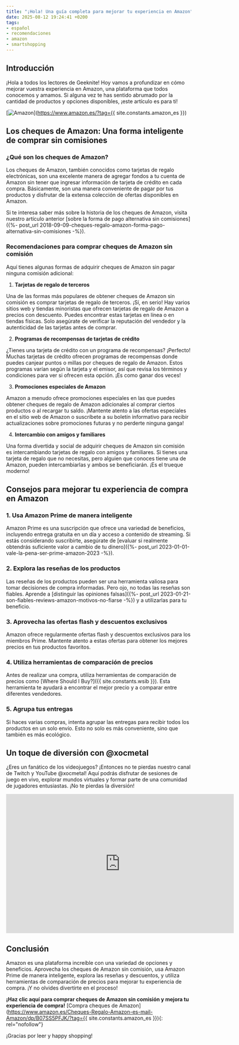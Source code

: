 ```yaml
---
title: "¡Hola! Una guía completa para mejorar tu experiencia en Amazon"
date: 2025-08-12 19:24:41 +0200
tags:
- español
- recomendaciones
- amazon
- smartshopping
---
```


## Introducción

¡Hola a todos los lectores de Geeknite! Hoy vamos a profundizar en cómo mejorar vuestra experiencia en Amazon, una plataforma que todos conocemos y amamos. Si alguna vez te has sentido abrumado por la cantidad de productos y opciones disponibles, ¡este artículo es para ti!

[![Amazon](https://i.imgur.com/nO1TaAHm.jpg)](https://www.amazon.es/?tag={{ site.constants.amazon_es }})

## Los cheques de Amazon: Una forma inteligente de comprar sin comisiones

### ¿Qué son los cheques de Amazon?

Los cheques de Amazon, también conocidos como tarjetas de regalo electrónicas, son una excelente manera de agregar fondos a tu cuenta de Amazon sin tener que ingresar información de tarjeta de crédito en cada compra. Básicamente, son una manera conveniente de pagar por tus productos y disfrutar de la extensa colección de ofertas disponibles en Amazon.

Si te interesa saber más sobre la historia de los cheques de Amazon, visita nuestro artículo anterior [sobre la forma de pago alternativa sin comisiones]({%- post_url 2018-09-09-cheques-regalo-amazon-forma-pago-alternativa-sin-comisiones -%}).

### Recomendaciones para comprar cheques de Amazon sin comisión

Aquí tienes algunas formas de adquirir cheques de Amazon sin pagar ninguna comisión adicional:

1. **Tarjetas de regalo de terceros**

Una de las formas más populares de obtener cheques de Amazon sin comisión es comprar tarjetas de regalo de terceros. ¡Sí, en serio! Hay varios sitios web y tiendas minoristas que ofrecen tarjetas de regalo de Amazon a precios con descuento. Puedes encontrar estas tarjetas en línea o en tiendas físicas. Solo asegúrate de verificar la reputación del vendedor y la autenticidad de las tarjetas antes de comprar.

2. **Programas de recompensas de tarjetas de crédito**

¿Tienes una tarjeta de crédito con un programa de recompensas? ¡Perfecto! Muchas tarjetas de crédito ofrecen programas de recompensas donde puedes canjear puntos o millas por cheques de regalo de Amazon. Estos programas varían según la tarjeta y el emisor, así que revisa los términos y condiciones para ver si ofrecen esta opción. ¡Es como ganar dos veces!

3. **Promociones especiales de Amazon**

Amazon a menudo ofrece promociones especiales en las que puedes obtener cheques de regalo de Amazon adicionales al comprar ciertos productos o al recargar tu saldo. ¡Mantente atento a las ofertas especiales en el sitio web de Amazon o suscríbete a su boletín informativo para recibir actualizaciones sobre promociones futuras y no perderte ninguna ganga!

4. **Intercambio con amigos y familiares**

Una forma divertida y social de adquirir cheques de Amazon sin comisión es intercambiando tarjetas de regalo con amigos y familiares. Si tienes una tarjeta de regalo que no necesitas, pero alguien que conoces tiene una de Amazon, pueden intercambiarlas y ambos se beneficiarán. ¡Es el trueque moderno!

## Consejos para mejorar tu experiencia de compra en Amazon

### 1. **Usa Amazon Prime de manera inteligente**

Amazon Prime es una suscripción que ofrece una variedad de beneficios, incluyendo entrega gratuita en un día y acceso a contenido de streaming. Si estás considerando suscribirte, asegúrate de [evaluar si realmente obtendrás suficiente valor a cambio de tu dinero]({%- post_url 2023-01-01-vale-la-pena-ser-prime-amazon-2023 -%}).

### 2. **Explora las reseñas de los productos**

Las reseñas de los productos pueden ser una herramienta valiosa para tomar decisiones de compra informadas. Pero ojo, no todas las reseñas son fiables. Aprende a [distinguir las opiniones falsas]({%- post_url 2023-01-21-son-fiables-reviews-amazon-motivos-no-fiarse -%}) y a utilizarlas para tu beneficio.

### 3. **Aprovecha las ofertas flash y descuentos exclusivos**

Amazon ofrece regularmente ofertas flash y descuentos exclusivos para los miembros Prime. Mantente atento a estas ofertas para obtener los mejores precios en tus productos favoritos.

### 4. **Utiliza herramientas de comparación de precios**

Antes de realizar una compra, utiliza herramientas de comparación de precios como [Where Should I Buy?]({{ site.constants.wsib }}). Esta herramienta te ayudará a encontrar el mejor precio y a comparar entre diferentes vendedores.

### 5. **Agrupa tus entregas**

Si haces varias compras, intenta agrupar las entregas para recibir todos los productos en un solo envío. Esto no solo es más conveniente, sino que también es más ecológico.

## Un toque de diversión con @xocmetal

¿Eres un fanático de los videojuegos? ¡Entonces no te pierdas nuestro canal de Twitch y YouTube @xocmetal! Aquí podrás disfrutar de sesiones de juego en vivo, explorar mundos virtuales y formar parte de una comunidad de jugadores entusiastas. ¡No te pierdas la diversión!

<iframe src="https://player.twitch.tv/?channel=xocmetal&parent=geeknite.github.io" frameborder="0" allowfullscreen="true" scrolling="no" height="378" width="620"></iframe>

## Conclusión

Amazon es una plataforma increíble con una variedad de opciones y beneficios. Aprovecha los cheques de Amazon sin comisión, usa Amazon Prime de manera inteligente, explora las reseñas y descuentos, y utiliza herramientas de comparación de precios para mejorar tu experiencia de compra. ¡Y no olvides divertirte en el proceso!

**¡Haz clic aquí para comprar cheques de Amazon sin comisión y mejora tu experiencia de compra!** [Compra cheques de Amazon](https://www.amazon.es/Cheques-Regalo-Amazon-es-mail-Amazon/dp/B07SS5PFJK/?tag={{ site.constants.amazon_es }}){: rel="nofollow"}

¡Gracias por leer y happy shopping!
